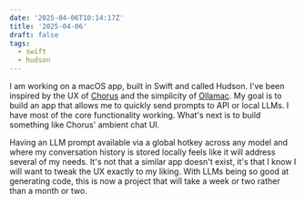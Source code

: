 ```yaml
---
date: '2025-04-06T10:14:17Z'
title: '2025-04-06'
draft: false
tags:
  - swift
  - hudson
---
```


I am working on a macOS app, built in Swift and called Hudson.
I've been inspired by the UX of [Chorus](https://chorus.sh/) and the simplicity of [Ollamac](https://github.com/kevinhermawan/Ollamac).
My goal is to build an app that allows me to quickly send prompts to API or local LLMs.
I have most of the core functionality working.
What's next is to build something like Chorus' ambient chat UI.

Having an LLM prompt available via a global hotkey across any model and where my conversation history is stored locally feels like it will address several of my needs.
It's not that a similar app doesn't exist, it's that I know I will want to tweak the UX exactly to my liking.
With LLMs being so good at generating code, this is now a project that will take a week or two rather than a month or two.
